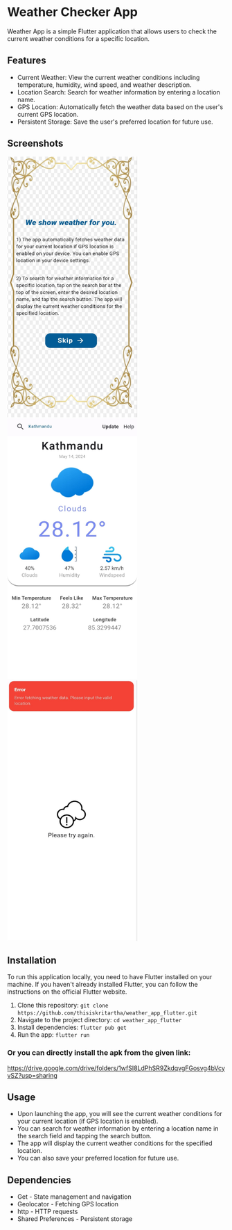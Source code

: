 # Weather Checker App
Weather App is a simple Flutter application that allows users to check the current weather conditions for a specific location.

## Features
- Current Weather: View the current weather conditions including temperature, humidity, wind speed, and weather description.
- Location Search: Search for weather information by entering a location name.
- GPS Location: Automatically fetch the weather data based on the user's current GPS location.
- Persistent Storage: Save the user's preferred location for future use.

## Screenshots

<img src="https://github.com/thisiskritartha/weather_app_flutter/blob/main/assets/screenshot/1.jpeg" alt="Helper Screen" height="600px"  width="300"/>      <img src="https://github.com/thisiskritartha/weather_app_flutter/blob/main/assets/screenshot/2.jpeg" alt="Home page screen" height="600px"  width="300"/>      <img src="https://github.com/thisiskritartha/weather_app_flutter/blob/main/assets/screenshot/3.jpeg" alt="Error page" height="600px"  width="300"/>

## Installation
To run this application locally, you need to have Flutter installed on your machine. If you haven't already installed Flutter, you can follow the instructions on the official Flutter website.
1) Clone this repository:
``` git clone https://github.com/thisiskritartha/weather_app_flutter.git ```
2) Navigate to the project directory:
``` cd weather_app_flutter ```
3) Install dependencies:
``` flutter pub get ```
4) Run the app:
``` flutter run ```

### Or you can directly install the apk from the given link:
https://drive.google.com/drive/folders/1wfSI8LdPhSR9ZkdqvgFGosvg4bVcyvSZ?usp=sharing

## Usage
- Upon launching the app, you will see the current weather conditions for your current location (if GPS location is enabled).
- You can search for weather information by entering a location name in the search field and tapping the search button.
- The app will display the current weather conditions for the specified location.
- You can also save your preferred location for future use.

## Dependencies
- Get - State management and navigation
- Geolocator - Fetching GPS location
- http - HTTP requests
- Shared Preferences - Persistent storage